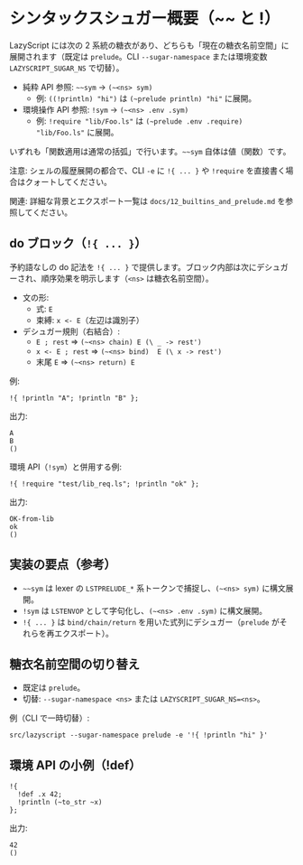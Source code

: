 # シンタックスシュガー概要（~~ と !）

LazyScript には次の 2 系統の糖衣があり、どちらも「現在の糖衣名前空間」に展開されます（既定は `prelude`。CLI `--sugar-namespace` または環境変数 `LAZYSCRIPT_SUGAR_NS` で切替）。

- 純粋 API 参照: `~~sym` → `(~<ns> sym)`
  - 例: `((!println) "hi")` は `(~prelude println) "hi"` に展開。
- 環境操作 API 参照: `!sym` → `(~<ns> .env .sym)`
  - 例: `!require "lib/Foo.ls"` は `(~prelude .env .require) "lib/Foo.ls"` に展開。

いずれも「関数適用は通常の括弧」で行います。`~~sym` 自体は値（関数）です。

注意: シェルの履歴展開の都合で、CLI `-e` に `!{ ... }` や `!require` を直接書く場合はクォートしてください。

関連: 詳細な背景とエクスポート一覧は `docs/12_builtins_and_prelude.md` を参照してください。

## do ブロック（`!{ ... }`）

予約語なしの do 記法を `!{ ... }` で提供します。ブロック内部は次にデシュガーされ、順序効果を明示します（`<ns>` は糖衣名前空間）。

- 文の形:
  - 式: `E`
  - 束縛: `x <- E`（左辺は識別子）
- デシュガー規則（右結合）:
  - `E ; rest`        ⇒ `(~<ns> chain) E (\ _ -> rest')`
  - `x <- E ; rest`   ⇒ `(~<ns> bind)  E (\ x -> rest')`
  - 末尾 `E`          ⇒ `(~<ns> return) E`

例:

```
!{ !println "A"; !println "B" };
```

出力:

```
A
B
()
```

環境 API（`!sym`）と併用する例:

```
!{ !require "test/lib_req.ls"; !println "ok" };
```

出力:

```
OK-from-lib
ok
()
```

## 実装の要点（参考）

- `~~sym` は lexer の `LSTPRELUDE_*` 系トークンで捕捉し、`(~<ns> sym)` に構文展開。
- `!sym` は `LSTENVOP` として字句化し、`(~<ns> .env .sym)` に構文展開。
- `!{ ... }` は `bind/chain/return` を用いた式列にデシュガー（`prelude` がそれらを再エクスポート）。

## 糖衣名前空間の切り替え

- 既定は `prelude`。
- 切替: `--sugar-namespace <ns>` または `LAZYSCRIPT_SUGAR_NS=<ns>`。

例（CLI で一時切替）:

```
src/lazyscript --sugar-namespace prelude -e '!{ !println "hi" }'
```

## 環境 API の小例（!def）

```
!{
  !def .x 42;
  !println (~to_str ~x)
};
```

出力:

```
42
()
```
  
